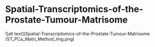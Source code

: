 # Spatial-Transcriptomics-of-the-Prostate-Tumour-Matrisome

![alt text](Spatial-Transcriptomics-of-the-Prostate-Tumour-Matrisome
/ST_PCa_Matri_Method_Img.png)
